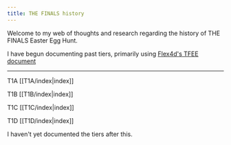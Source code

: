 ```yaml
---
title: THE FINALS history 
---
```

Welcome to my web of thoughts and research regarding the history of THE FINALS Easter Egg Hunt. 

I have begun documenting past tiers, primarily using [Flex4d's TFEE document](https://docs.google.com/document/d/1CLzGtj2w2elVkqEdPV6NgqRiszNAxnwIANXHK-Pa1Bk)

___

T1A [[T1A/index|index]]

T1B [[T1B/index|index]]

T1C [[T1C/index|index]]

T1D [[T1D/index|index]]

I haven't yet documented the tiers after this. 
